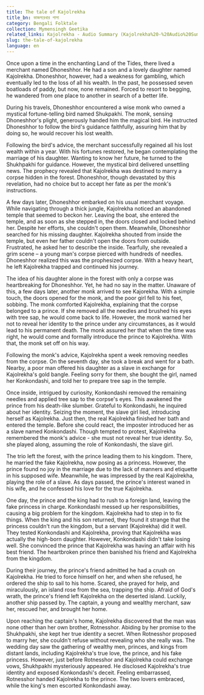 ```yaml
---
title: The tale of Kajolrekha
title_bn: কাজলরেখার পালা
category: Bengali Folktale
collection: Mymensingh Geetika
related_links: Kajolrekha - Audio Summary (Kajolrekha%20-%20Audio%20Summary%2025937e0f305c4825babd210208867446.md)
slug: the-tale-of-kajolrekha
language: en
---
```


Once upon a time in the enchanting Land of the Tides, there lived a merchant named Dhoneshhor. He had a son and a lovely daughter named Kajolrekha. Dhoneshhor, however, had a weakness for gambling, which eventually led to the loss of all his wealth. In the past, he possessed seven boatloads of paddy, but now, none remained. Forced to resort to begging, he wandered from one place to another in search of a better life.

During his travels, Dhoneshhor encountered a wise monk who owned a mystical fortune-telling bird named Shukpakhi. The monk, sensing Dhoneshhor's plight, generously handed him the magical bird. He instructed Dhoneshhor to follow the bird's guidance faithfully, assuring him that by doing so, he would recover his lost wealth.

Following the bird's advice, the merchant successfully regained all his lost wealth within a year. With his fortunes restored, he began contemplating the marriage of his daughter. Wanting to know her future, he turned to the Shukhpakhi for guidance. However, the mystical bird delivered unsettling news. The prophecy revealed that Kajolrekha was destined to marry a corpse hidden in the forest. Dhoneshhor, though devastated by this revelation, had no choice but to accept her fate as per the monk's instructions.

A few days later, Dhoneshhor embarked on his usual merchant voyage. While navigating through a thick jungle, Kajolrekha noticed an abandoned temple that seemed to beckon her. Leaving the boat, she entered the temple, and as soon as she stepped in, the doors closed and locked behind her. Despite her efforts, she couldn't open them. Meanwhile, Dhoneshhor searched for his missing daughter. Kajolrekha shouted from inside the temple, but even her father couldn't open the doors from outside. Frustrated, he asked her to describe the inside. Tearfully, she revealed a grim scene – a young man's corpse pierced with hundreds of needles. Dhoneshhor realized this was the prophesized corpse. With a heavy heart, he left Kajolrekha trapped and continued his journey.

The idea of his daughter alone in the forest with only a corpse was heartbreaking for Dhoneshhor. Yet, he had no say in the matter. Unaware of this, a few days later, another monk arrived to see Kajorekha. With a simple touch, the doors opened for the monk, and the poor girl fell to his feet, sobbing. The monk comforted Kajolrekha, explaining that the corpse belonged to a prince. If she removed all the needles and brushed his eyes with tree sap, he would come back to life. However, the monk warned her not to reveal her identity to the prince under any circumstances, as it would lead to his permanent death. The monk assured her that when the time was right, he would come and formally introduce the prince to Kajolrekha. With that, the monk set off on his way.

Following the monk's advice, Kajolrekha spent a week removing needles from the corpse. On the seventh day, she took a break and went for a bath. Nearby, a poor man offered his daughter as a slave in exchange for Kajolrekha's gold bangle. Feeling sorry for them, she bought the girl, named her Konkondashi, and told her to prepare tree sap in the temple.

Once inside, intrigued by curiosity, Konkondashi removed the remaining needles and applied tree sap to the corpse's eyes. This awakened the prince from his death-like slumber. Grateful to Konkondashi, he inquired about her identity. Seizing the moment, the slave girl lied, introducing herself as Kajolrekha. Just then, the real Kajolrekha finished her bath and entered the temple. Before she could react, the imposter introduced her as a slave named Konkondashi. Though tempted to protest, Kajolrekha remembered the monk's advice - she must not reveal her true identity. So, she played along, assuming the role of Konkondashi, the slave girl.

The trio left the forest, with the prince leading them to his kingdom. There, he married the fake Kajolrekha, now posing as a princess. However, the prince found no joy in the marriage due to the lack of manners and etiquette in his supposed wife. Meanwhile, he was impressed by the real Kajolrekha, playing the role of a slave. As days passed, the prince's interest waned in his wife, and he confessed his love for the true Kajolrekha.

One day, the prince and the king had to rush to a foreign land, leaving the fake princess in charge. Konkondashi messed up her responsibilities, causing a big problem for the kingdom. Kajolrekha had to step in to fix things. When the king and his son returned, they found it strange that the princess couldn't run the kingdom, but a servant (Kajolrekha) did it well. They tested Konkondashi and Kajolrekha, proving that Kajolrekha was actually the high-born daughter. However, Konkondashi didn't take losing well. She convinced the prince that Kajolrekha was having an affair with his best friend. The heartbroken prince then banished his friend and Kajolrekha from the kingdom.

During their journey, the prince's friend admitted he had a crush on Kajolrekha. He tried to force himself on her, and when she refused, he ordered the ship to sail to his home. Scared, she prayed for help, and miraculously, an island rose from the sea, trapping the ship. Afraid of God's wrath, the prince's friend left Kajolrekha on the deserted island. Luckily, another ship passed by. The captain, a young and wealthy merchant, saw her, rescued her, and brought her home.

Upon reaching the captain's home, Kajolrekha discovered that the man was none other than her own brother, Rotnesshor. Abiding by her promise to the Shukhpakhi, she kept her true identity a secret. When Rotnesshor proposed to marry her, she couldn't refuse without revealing who she really was. The wedding day saw the gathering of wealthy men, princes, and kings from distant lands, including Kajolrekha's true love, the prince, and his fake princess. However, just before Rotnesshor and Kajolrekha could exchange vows, Shukhpakhi mysteriously appeared. He disclosed Kajolrekha's true identity and exposed Konkondashi's deceit. Feeling embarrassed, Rotnesshor handed Kajolrekha to the prince. The two lovers embraced, while the king's men escorted Konkondashi away.
